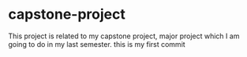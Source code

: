 # capstone-project
This project is related to my capstone project, major project which I am going to do in my last semester.
this is my first commit

